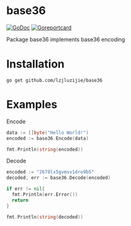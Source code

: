 # base36
[![GoDoc](http://img.shields.io/badge/go-documentation-blue.svg?style=flat-square)](https://godoc.org/github.com/lzjluzijie/base36)
[![Goreportcard](https://goreportcard.com/badge/github.com/lzjluzijie/base36)](https://goreportcard.com/report/github.com/lzjluzijie/base36)

Package base36 implements base36 encoding

# Installation
`go get github.com/lzjluzijie/base36`

# Examples
Encode
```go
data := []byte("Hello World!")
encoded := base36.Encode(data)

fmt.Println(string(encoded))
```

Decode
```go
encoded := "2678lx5gvmsv1dro9b5"
decoded, err := base36.Decode(encoded)

if err != nil{
  fmt.Println(err.Error())
  return
}

fmt.Println(string(decoded))
```
